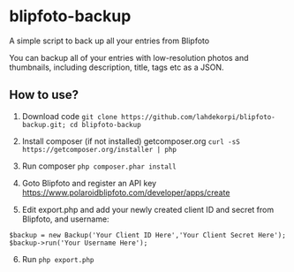 # blipfoto-backup
A simple script to back up all your entries from Blipfoto

You can backup all of your entries with low-resolution photos and thumbnails, including description, title, tags etc as a JSON.

## How to use?

1) Download code
`git clone https://github.com/lahdekorpi/blipfoto-backup.git; cd blipfoto-backup`

2) Install composer (if not installed) getcomposer.org
`curl -sS https://getcomposer.org/installer | php`

3) Run composer
`php composer.phar install`

4) Goto Blipfoto and register an API key
https://www.polaroidblipfoto.com/developer/apps/create

5) Edit export.php and add your newly created client ID and secret from Blipfoto, and username:
```
$backup = new Backup('Your Client ID Here','Your Client Secret Here');
$backup->run('Your Username Here');
```

6) Run
`php export.php`
